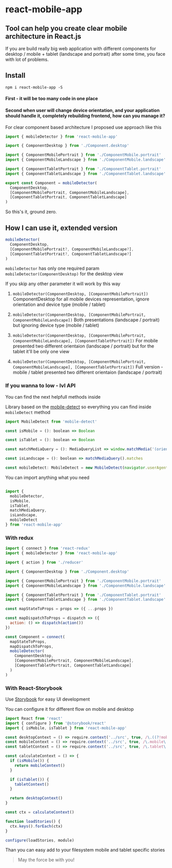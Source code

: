 # react-mobile-app


## Tool can help you create clear mobile architecture in React.js

If you are build really big web application with different components for desktop / mobile + tablet (landscape and portrait) after some time, you face with lot of problems.

## Install

```
npm i react-mobile-app -S
```

#### First - it will be too many code in one place

#### Second when user will change device orientation, and your application should handle it, completely rebuilding frontend, how can you manage it?

For clear component based architecture I proposed use approach like this

```javascript
import { mobileDetector } from 'react-mobile-app'

import { ComponentDesktop } from './Component.desktop'

import { ComponentMobilePortrait } from './ComponentMobile.portrait'
import { ComponentMobileLandscape } from './ComponentMobile.landscape'

import { ComponentTabletPortrait } from './ComponentTablet.portrait'
import { ComponentTabletLandscape } from './ComponentTablet.landscape'

export const Component = mobileDetector(
  ComponentDesktop,
  [ComponentMobilePortrait, ComponentMobileLandscape],
  [ComponentTabletPortrait, ComponentTabletLandscape]
)
```

So this's it, ground zero.

## How I can use it, extended version

```javascript
mobileDetector(
  ComponentDesktop,
  [ComponentMobilePortrait?, ComponentMobileLandscape?],
  [ComponentTabletPortrait?, ComponentTabletLandscape?]
)
```

`mobileDetector` has only one required param `mobileDetector(ComponentDesktop)` for the desktop view

If you skip any other parameter it will work by this way

1. `mobileDetector(ComponentDesktop, [ComponentMobilePortrait])` 
ComponentDesktop for all mobile devices representation, ignore orientation and device type (mobile / tablet)

2. `mobileDetector(ComponentDesktop, [ComponentMobilePortrait, ComponentMobileLandscape])`
Both presentations (landscape / portrait) but ignoring device type (mobile / tablet)

3. `mobileDetector(ComponentDesktop, [ComponentMobilePortrait, ComponentMobileLandscape], [ComponentTabletPortrait])`
For mobile presented two different orientaion (landscape / portrait) but for the tablet it'll be only one view

4. `mobileDetector(ComponentDesktop, [ComponentMobilePortrait, ComponentMobileLandscape], [ComponentTabletPortrait])`
Full version - mobile / tablet presented two different orientaion (landscape / portrait)

### If you wanna to low - lvl API

You can find the next helpfull methods inside

Library based on the [mobile-detect](https://github.com/hgoebl/mobile-detect.js) so everything you can find inside `mobileDetect` method

```javascript
import MobileDetect from 'mobile-detect'

const isMobile = (): boolean => Boolean

const isTablet = (): boolean => Boolean

const matchMediaQuery = (): MediaQueryList => window.matchMedia('(orientation: landscape)')

const isLandscape = (): boolean => matchMediaQuery().matches

const mobileDetect: MobileDetect = new MobileDetect(navigator.userAgent)

```

You can import anything what you need

```javascript

import {
  mobileDetector,
  isMobile,
  isTablet,
  matchMediaQuery,
  isLandscape,
  mobileDetect
} from 'react-mobile-app'

```

### With redux

```javascript
import { connect } from 'react-redux'
import { mobileDetector } from 'react-mobile-app'

import { action } from './reducer'

import { ComponentDesktop } from './Component.desktop'

import { ComponentMobilePortrait } from './ComponentMobile.portrait'
import { ComponentMobileLandscape } from './ComponentMobile.landscape'

import { ComponentTabletPortrait } from './ComponentTablet.portrait'
import { ComponentTabletLandscape } from './ComponentTablet.landscape'

const mapStateToProps = props => ({ ...props })

const mapDispatchToProps = dispatch => ({
  action: () => dispatch(action())
})

const Component = connect(
  mapStateToProps,
  mapDispatchToProps,
  mobileDetector(
    ComponentDesktop,
    [ComponentMobilePortrait, ComponentMobileLandscape],
    [ComponentTabletPortrait, ComponentTabletLandscape]
  )
)
```

### With React-Storybook

Use [Storybook](https://github.com/storybooks/storybook) for easy UI development

You can configure it for different flow on mobile and desktop

```javascript
import React from 'react'
import { configure } from '@storybook/react'
import { isMobile, isTablet } from 'react-mobile-app'

const desktopContext = () => require.context('../src', true, /\.((?!mobile)|(?!tablet))\..*\.story\.js$/)
const mobileContext = () => require.context('../src', true, /\.mobile\.story\.js$/)
const tabletContext = () => require.context('../src', true, /\.tablet\.story\.js$/)

const calculateContext = () => {
  if (isMobile()) {
    return mobileContext()
  }

  if (isTablet()) {
    tabletContext()
  }

  return desktopContext()
}

const ctx = calculateContext()

function loadStories() {
  ctx.keys().forEach(ctx)
}

configure(loadStories, module)

```

Than you can easy add to your filesystem mobile and tablet specific stories

> May the force be with you!
